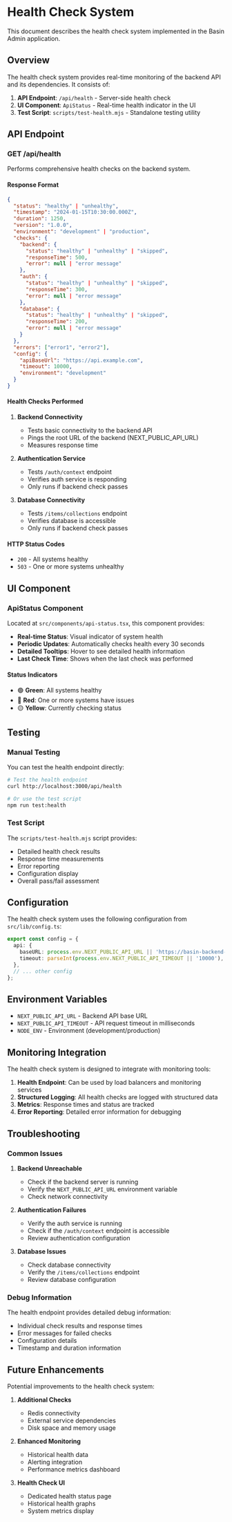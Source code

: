 # Health Check System

This document describes the health check system implemented in the Basin Admin application.

## Overview

The health check system provides real-time monitoring of the backend API and its dependencies. It consists of:

1. **API Endpoint**: `/api/health` - Server-side health check
2. **UI Component**: `ApiStatus` - Real-time health indicator in the UI
3. **Test Script**: `scripts/test-health.mjs` - Standalone testing utility

## API Endpoint

### GET /api/health

Performs comprehensive health checks on the backend system.

#### Response Format

```json
{
  "status": "healthy" | "unhealthy",
  "timestamp": "2024-01-15T10:30:00.000Z",
  "duration": 1250,
  "version": "1.0.0",
  "environment": "development" | "production",
  "checks": {
    "backend": {
      "status": "healthy" | "unhealthy" | "skipped",
      "responseTime": 500,
      "error": null | "error message"
    },
    "auth": {
      "status": "healthy" | "unhealthy" | "skipped",
      "responseTime": 300,
      "error": null | "error message"
    },
    "database": {
      "status": "healthy" | "unhealthy" | "skipped",
      "responseTime": 200,
      "error": null | "error message"
    }
  },
  "errors": ["error1", "error2"],
  "config": {
    "apiBaseUrl": "https://api.example.com",
    "timeout": 10000,
    "environment": "development"
  }
}
```

#### Health Checks Performed

1. **Backend Connectivity**
   - Tests basic connectivity to the backend API
   - Pings the root URL of the backend (NEXT_PUBLIC_API_URL)
   - Measures response time

2. **Authentication Service**
   - Tests `/auth/context` endpoint
   - Verifies auth service is responding
   - Only runs if backend check passes

3. **Database Connectivity**
   - Tests `/items/collections` endpoint
   - Verifies database is accessible
   - Only runs if backend check passes

#### HTTP Status Codes

- `200` - All systems healthy
- `503` - One or more systems unhealthy

## UI Component

### ApiStatus Component

Located at `src/components/api-status.tsx`, this component provides:

- **Real-time Status**: Visual indicator of system health
- **Periodic Updates**: Automatically checks health every 30 seconds
- **Detailed Tooltips**: Hover to see detailed health information
- **Last Check Time**: Shows when the last check was performed

#### Status Indicators

- 🟢 **Green**: All systems healthy
- 🔴 **Red**: One or more systems have issues
- 🟡 **Yellow**: Currently checking status

## Testing

### Manual Testing

You can test the health endpoint directly:

```bash
# Test the health endpoint
curl http://localhost:3000/api/health

# Or use the test script
npm run test:health
```

### Test Script

The `scripts/test-health.mjs` script provides:

- Detailed health check results
- Response time measurements
- Error reporting
- Configuration display
- Overall pass/fail assessment

## Configuration

The health check system uses the following configuration from `src/lib/config.ts`:

```typescript
export const config = {
  api: {
    baseURL: process.env.NEXT_PUBLIC_API_URL || 'https://basin-backend-production.up.railway.app',
    timeout: parseInt(process.env.NEXT_PUBLIC_API_TIMEOUT || '10000'),
  },
  // ... other config
};
```

## Environment Variables

- `NEXT_PUBLIC_API_URL` - Backend API base URL
- `NEXT_PUBLIC_API_TIMEOUT` - API request timeout in milliseconds
- `NODE_ENV` - Environment (development/production)

## Monitoring Integration

The health check system is designed to integrate with monitoring tools:

1. **Health Endpoint**: Can be used by load balancers and monitoring services
2. **Structured Logging**: All health checks are logged with structured data
3. **Metrics**: Response times and status are tracked
4. **Error Reporting**: Detailed error information for debugging

## Troubleshooting

### Common Issues

1. **Backend Unreachable**
   - Check if the backend server is running
   - Verify the `NEXT_PUBLIC_API_URL` environment variable
   - Check network connectivity

2. **Authentication Failures**
   - Verify the auth service is running
   - Check if the `/auth/context` endpoint is accessible
   - Review authentication configuration

3. **Database Issues**
   - Check database connectivity
   - Verify the `/items/collections` endpoint
   - Review database configuration

### Debug Information

The health endpoint provides detailed debug information:

- Individual check results and response times
- Error messages for failed checks
- Configuration details
- Timestamp and duration information

## Future Enhancements

Potential improvements to the health check system:

1. **Additional Checks**
   - Redis connectivity
   - External service dependencies
   - Disk space and memory usage

2. **Enhanced Monitoring**
   - Historical health data
   - Alerting integration
   - Performance metrics dashboard

3. **Health Check UI**
   - Dedicated health status page
   - Historical health graphs
   - System metrics display
